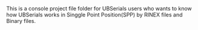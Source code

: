 This is a console project file folder for UBSerials users who wants to know how UBSerials works in Singgle Point Position(SPP) by RINEX files and Binary files.
